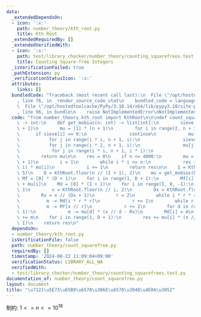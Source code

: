 ```yaml
---
data:
  _extendedDependsOn:
  - icon: ':x:'
    path: number_theory/kth_root.py
    title: Kth Root
  _extendedRequiredBy: []
  _extendedVerifiedWith:
  - icon: ':x:'
    path: test/library_checker/number_theory/counting_squarefrees.test.py
    title: Counting Square-free Integers
  _isVerificationFailed: true
  _pathExtension: py
  _verificationStatusIcon: ':x:'
  attributes:
    links: []
  bundledCode: "Traceback (most recent call last):\n  File \"/opt/hostedtoolcache/PyPy/3.10.14/x64/lib/pypy3.10/site-packages/onlinejudge_verify/documentation/build.py\"\
    , line 76, in _render_source_code_stat\n    bundled_code = language.bundle(\n\
    \  File \"/opt/hostedtoolcache/PyPy/3.10.14/x64/lib/pypy3.10/site-packages/onlinejudge_verify/languages/python.py\"\
    , line 96, in bundle\n    raise NotImplementedError\nNotImplementedError\n"
  code: "from number_theory.kth_root import KthRoot\n\n\ndef count_squarefree(n: int)\
    \ -> int:\n    def get_mobius(n: int) -> list[int]:\n        sieve = [1] * (n\
    \ + 1)\n        mu = [1] * (n + 1)\n        for i in range(2, n + 1):\n      \
    \      if sieve[i] == 0:\n                continue\n            mu[i] = -1\n \
    \           for j in range(i * i, n + 1, i):\n                sieve[j] = 0\n \
    \           for j in range(i * 2, n + 1, i):\n                mu[j] = -mu[j]\n\
    \            for j in range(i * i, n + 1, i * i):\n                mu[j] = 0\n\
    \        return mu\n\n    res = 0\n    if n <= 4000:\n        mu = get_mobius(n\
    \ + 1)\n        i = 1\n        while i * i <= n:\n            res += n // (i *\
    \ i) * mu[i]\n            i += 1\n        return res\n\n    I = KthRoot.floor(n,\
    \ 5)\n    D = KthRoot.floor(n // (I + 1), 2)\n    mu = get_mobius(D + 1)\n   \
    \ Mf = [0] * (D + 1)\n    for i in range(1, D + 1):\n        Mf[i] = Mf[i - 1]\
    \ + mu[i]\n    Md = [0] * (I + 1)\n    for i in range(I, 0, -1):\n        m =\
    \ 1\n        x = KthRoot.floor(n // i, 2)\n        Dx = KthRoot.floor(x, 2)\n\
    \        Rx = x // (Dx + 1)\n        r = 2\n        while i * r * r <= I:\n  \
    \          m -= Md[i * r * r]\n            r += 1\n        while r <= Rx:\n  \
    \          m -= Mf[x // r]\n            r += 1\n        for d in range(1, Dx +\
    \ 1):\n            m -= mu[d] * (x // d - Rx)\n        Md[i] = m\n        res\
    \ += m\n    for i in range(1, D + 1):\n        res += mu[i] * (n // (i * i) -\
    \ I)\n    return res\n"
  dependsOn:
  - number_theory/kth_root.py
  isVerificationFile: false
  path: number_theory/count_squarefree.py
  requiredBy: []
  timestamp: '2024-08-22 11:09:04+09:00'
  verificationStatus: LIBRARY_ALL_WA
  verifiedWith:
  - test/library_checker/number_theory/counting_squarefrees.test.py
documentation_of: number_theory/count_squarefree.py
layout: document
title: "\u7121\u5E73\u65B9\u6570\u306E\u6570\u3048\u4E0A\u3052"
---
```


制約: $1 <= n <= 10^{18}$